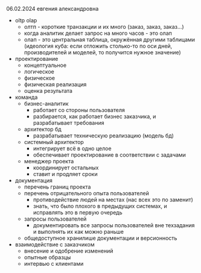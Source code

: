 06.02.2024
евгения александровна
- oltp olap
    - олтп - короткие транзакции и их много (заказ, заказ, заказ...)
    - когда аналитик делает запрос на много часов - это олап
    - олап - это центральная таблица, окружённая другими таблицами (идеология куба: если отложить столько-то по оси дней, производителей и моделей, то получится нужное значение)
- проектирование
    - концептуальное
    - логическое
    - физическое
    - физическая реализация
    - оценка результата
- команда
    - бизнес-аналитик
        - работает со стороны пользователя
        - разбирается, как работает бизнес заказчика, и разрабатывает требования
    - архитектор бд
        - разрабатывает техническую реализацию (модель бд)
    - системный архитектор
        - интегрирует всё в одно целое
        - обеспечивает проектирование в соответствии с задачами
    - менеджер проекта
        - координирует остальных
        - ставит и продляет сроки
- документация
    - перечень границ проекта
    - перечень отрицательного опыта пользователей
        - противодействие людей на местах (нас всех это по заменит)
        - знать, что было плохого в предыдущих системах, и исправлять это в первую очередь
    - запросы пользователей
        - документировать все запросы пользователей вне техзадания и выполнять их как можно раньше
    - общедоступное хранилише документации и версионность
- взаимодействие с заказчиком
    - внесение и одобрение изменений
    - опытные образцы
    - интервью с клиентами